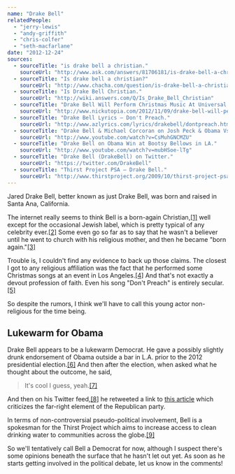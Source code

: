 ```yaml
---
name: "Drake Bell"
relatedPeople:
  - "jerry-lewis"
  - "andy-griffith"
  - "chris-colfer"
  - "seth-macfarlane"
date: "2012-12-24"
sources:
  - sourceTitle: "is drake bell a christian."
    sourceUrl: "http://www.ask.com/answers/81706181/is-drake-bell-a-christian"
  - sourceTitle: "Is drake bell a christian?"
    sourceUrl: "http://www.chacha.com/question/is-drake-bell-a-christian"
  - sourceTitle: "Is Drake Bell Christian."
    sourceUrl: "http://wiki.answers.com/Q/Is_Drake_Bell_Christian"
  - sourceTitle: "Drake Bell Will Perform Christmas Music At Universal City Walk On November 20, 2012."
    sourceUrl: "http://www.nickutopia.com/2012/11/09/drake-bell-will-perform-christmas-music-at-universal-city-walk-on-november-20-2012/"
  - sourceTitle: "Drake Bell Lyrics – Don't Preach."
    sourceUrl: "http://www.azlyrics.com/lyrics/drakebell/dontpreach.html"
  - sourceTitle: "Drake Bell & Michael Corcoran on Josh Peck & Obama Vs Romney at Bootsy at Bootsy Bellows in West Hollywood."
    sourceUrl: "http://www.youtube.com/watch?v=CsMuhGNCMZU"
  - sourceTitle: "Drake Bell on Obama Win at Bootsy Bellows in LA."
    sourceUrl: "http://www.youtube.com/watch?v=mubHSoe-lTg"
  - sourceTitle: "Drake Bell (DrakeBell) on Twitter."
    sourceUrl: "https://twitter.com/DrakeBell"
  - sourceTitle: "Thirst Project PSA – Drake Bell."
    sourceUrl: "http://www.thirstproject.org/2009/10/thirst-project-psa-drake-bell/"
---
```


Jared Drake Bell, better known as just Drake Bell, was born and raised in Santa Ana, California.

The internet really seems to think Bell is a born-again Christian,<a class="source-citation" href="http://www.ask.com/answers/81706181/is-drake-bell-a-christian" title="is drake bell a christian.">[1]</a> well except for the occasional Jewish label, which is pretty typical of any celebrity ever.<a class="source-citation" href="http://www.chacha.com/question/is-drake-bell-a-christian" title="Is drake bell a christian?">[2]</a> Some even go so far as to say that he wasn't a believer until he went to church with his religious mother, and then he became "born again."<a class="source-citation" href="http://wiki.answers.com/Q/Is_Drake_Bell_Christian" title="Is Drake Bell Christian.">[3]</a>

Trouble is, I couldn't find any evidence to back up those claims. The closest I got to any religious affiliation was the fact that he performed some Christmas songs at an event in Los Angeles.<a class="source-citation" href="http://www.nickutopia.com/2012/11/09/drake-bell-will-perform-christmas-music-at-universal-city-walk-on-november-20-2012/" title="Drake Bell Will Perform Christmas Music At Universal City Walk On November 20, 2012.">[4]</a> And that's not exactly a devout profession of faith. Even his song "Don't Preach" is entirely secular.<a class="source-citation" href="http://www.azlyrics.com/lyrics/drakebell/dontpreach.html" title="Drake Bell Lyrics – Don&apos;t Preach.">[5]</a>

So despite the rumors, I think we'll have to call this young actor non-religious for the time being.


## Lukewarm for Obama

Drake Bell appears to be a lukewarm Democrat. He gave a possibly slightly drunk endorsement of Obama outside a bar in L.A. prior to the 2012 presidential election.<a class="source-citation" href="http://www.youtube.com/watch?v=CsMuhGNCMZU" title="Drake Bell &amp; Michael Corcoran on Josh Peck &amp; Obama Vs Romney at Bootsy at Bootsy Bellows in West Hollywood.">[6]</a> And then after the election, when asked what he thought about the outcome, he said,

>It's cool I guess, yeah.<a class="source-citation" href="http://www.youtube.com/watch?v=mubHSoe-lTg" title="Drake Bell on Obama Win at Bootsy Bellows in LA.">[7]</a>

And then on his Twitter feed,<a class="source-citation" href="https://twitter.com/DrakeBell" title="Drake Bell (DrakeBell) on Twitter.">[8]</a> he retweeted a link to [this article](http://www.huffingtonpost.com/robert-j-elisberg/election-results-2012_b_2086123.html) which criticizes the far-right element of the Republican party.

In terms of non-controversial pseudo-political involvement, Bell is a spokesman for the Thirst Project which aims to increase access to clean drinking water to communities across the globe.<a class="source-citation" href="http://www.thirstproject.org/2009/10/thirst-project-psa-drake-bell/" title="Thirst Project PSA – Drake Bell.">[9]</a>

So we'll tentatively call Bell a Democrat for now, although I suspect there's some opinions beneath the surface that he hasn't let out yet. As soon as he starts getting involved in the political debate, let us know in the comments!